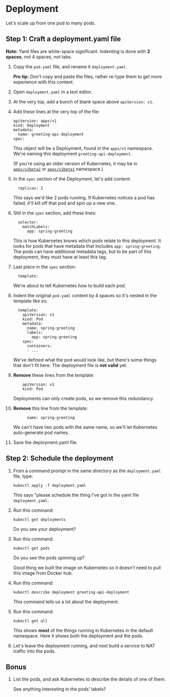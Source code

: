 # Deployment

Let's scale up from one pod to many pods.


## Step 1: Craft a deployment.yaml file

**Note:** Yaml files are white-space significant.  Indenting is done with **2 spaces**, not 4 spaces, not tabs.

1. Copy the `pod.yaml` file, and rename it `deployment.yaml`.

   **Pro tip:** Don't copy and paste the files, rather re-type them to get more experience with this content.

2. Open `deployment.yaml` in a text editor.

3. At the very top, add a bunch of blank space above `apiVersion: v1`.

4. Add these lines at the very top of the file:

   ```
   apiVersion: apps/v1
   kind: Deployment
   metadata:
     name: greeting-api-deployment
   spec:
   ```
   This object will be a Deployment, found in the `apps/v1` namespace.  We're naming this deployment `greeting-api-deployment`.

   (If you're using an older version of Kubernetes, it may be in [`apps/v1beta2`](https://v1-8.docs.kubernetes.io/docs/concepts/workloads/controllers/deployment/#creating-a-deployment) or [`apps/v1beta1`](https://v1-7.docs.kubernetes.io/docs/concepts/workloads/controllers/deployment/#creating-a-deployment) namespace.)

5. In the `spec` section of the Deployment, let's add content:

   ```
     replicas: 2
   ```

   This says we'd like 2 pods running.  If Kubernetes notices a pod has failed, it'll kill off that pod and spin up a new one.

6. Still in the `spec` section, add these lines:

   ```
     selector:
       matchLabels:
         app: spring-greeting
   ```

   This is how Kubernetes knows which pods relate to this deployment.  It looks for pods that have metadata that includes `app: spring-greeting`.  The pods can have additional metadata tags, but to be part of this deployment, they must have at least this tag.

7. Last piece in the `spec` section:

   ```
     template:
   ```

   We're about to tell Kubernetes how to build each pod.

8. Indent the original `pod.yaml` content by 4 spaces so it's nested in the template like so:

   ```
     template:
       apiVersion: v1
       kind: Pod
       metadata:
         name: spring-greeting
         labels:
           app: spring-greeting
       spec:
         containers:
         - ...
   ```

   We've defined what the pod would look like, but there's some things that don't fit here.  The deployment file is **not valid** yet.

9. **Remove** these lines from the template:

   ```
       apiVersion: v1
       kind: Pod
   ```

   Deployments can only create pods, so we remove this redundancy.

10. **Remove** this line from the template:

    ```
          name: spring-greeting
    ```

    We can't have two pods with the same name, so we'll let Kubernetes auto-generate pod names.

11. Save the deployment.yaml file.


## Step 2: Schedule the deployment

1. From a command prompt in the same directory as the `deployment.yaml` file, type:

   ```
   kubectl apply -f deployment.yaml
   ```

   This says "please schedule the thing I've got in the yaml file `deployment.yaml`.

2. Run this command:

   ```
   kubectl get deployments
   ```

   Do you see your deployment?

3. Run this command:

   ```
   kubectl get pods
   ```

   Do you see the pods spinning up?

   Good thing we built the image on Kubernetes so it doesn't need to pull this image from Docker hub.

4. Run this command:

   ```
   kubectl describe deployment greeting-api-deployment
   ```

   This command tells us a lot about the deployment.

5. Run this command:

   ```
   kubectl get all
   ```

   This shows **most** of the things running in Kubernetes in the default namespace.  Here it shows both the deployment and the pods.

6. Let's leave the deployment running, and next build a service to NAT traffic into the pods.

## Bonus

1. List the pods, and ask Kubernetes to describe the details of one of them.

   See anything interesting in the pods' labels?
